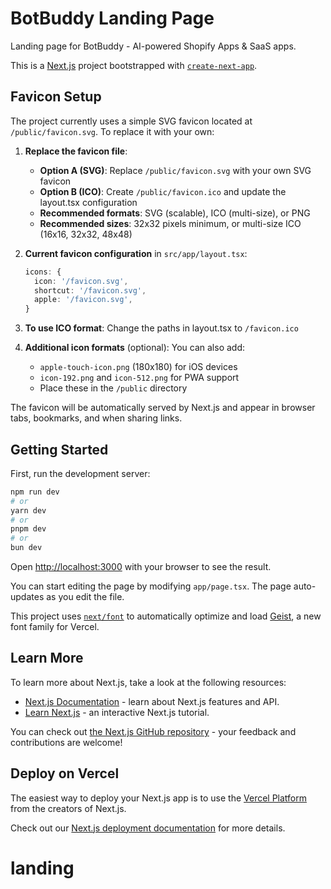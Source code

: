 # BotBuddy Landing Page

Landing page for BotBuddy - AI-powered Shopify Apps & SaaS apps.

This is a [Next.js](https://nextjs.org) project bootstrapped with [`create-next-app`](https://nextjs.org/docs/app/api-reference/cli/create-next-app).

## Favicon Setup

The project currently uses a simple SVG favicon located at `/public/favicon.svg`. To replace it with your own:

1. **Replace the favicon file**:
   - **Option A (SVG)**: Replace `/public/favicon.svg` with your own SVG favicon
   - **Option B (ICO)**: Create `/public/favicon.ico` and update the layout.tsx configuration
   - **Recommended formats**: SVG (scalable), ICO (multi-size), or PNG
   - **Recommended sizes**: 32x32 pixels minimum, or multi-size ICO (16x16, 32x32, 48x48)

2. **Current favicon configuration** in `src/app/layout.tsx`:
   ```typescript
   icons: {
     icon: '/favicon.svg',
     shortcut: '/favicon.svg',
     apple: '/favicon.svg',
   }
   ```

3. **To use ICO format**: Change the paths in layout.tsx to `/favicon.ico`

3. **Additional icon formats** (optional): You can also add:
   - `apple-touch-icon.png` (180x180) for iOS devices
   - `icon-192.png` and `icon-512.png` for PWA support
   - Place these in the `/public` directory

The favicon will be automatically served by Next.js and appear in browser tabs, bookmarks, and when sharing links.

## Getting Started

First, run the development server:

```bash
npm run dev
# or
yarn dev
# or
pnpm dev
# or
bun dev
```

Open [http://localhost:3000](http://localhost:3000) with your browser to see the result.

You can start editing the page by modifying `app/page.tsx`. The page auto-updates as you edit the file.

This project uses [`next/font`](https://nextjs.org/docs/app/building-your-application/optimizing/fonts) to automatically optimize and load [Geist](https://vercel.com/font), a new font family for Vercel.

## Learn More

To learn more about Next.js, take a look at the following resources:

- [Next.js Documentation](https://nextjs.org/docs) - learn about Next.js features and API.
- [Learn Next.js](https://nextjs.org/learn) - an interactive Next.js tutorial.

You can check out [the Next.js GitHub repository](https://github.com/vercel/next.js) - your feedback and contributions are welcome!

## Deploy on Vercel

The easiest way to deploy your Next.js app is to use the [Vercel Platform](https://vercel.com/new?utm_medium=default-template&filter=next.js&utm_source=create-next-app&utm_campaign=create-next-app-readme) from the creators of Next.js.

Check out our [Next.js deployment documentation](https://nextjs.org/docs/app/building-your-application/deploying) for more details.
# landing

